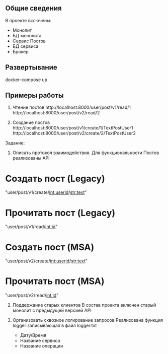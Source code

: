 ## Общие сведения
В проекте включены:
- Монолит
- БД монолита
- Сервис Постов
- БД сервиса
- Брокер

## Развертывание
docker-compose up

## Примеры работы
1) Чтение постов
http://localhost:8000/user/post/v1/read/1
http://localhost:8000/user/post/v2/read/2

2)  Создание постов
http://localhost:8000/user/post/v1/create/1/TextPostUser1
http://localhost:8000/user/post/v2/create/2/TextPostUser2

Задание:
 1. Описать протокол взаимодействия.
 Для функциональности Постов реализованы API
 # Создать пост (Legacy)
 "user/post/v1/create/<int:userid>/<str:text>"
 # Прочитать пост (Legacy)
 "user/post/v1/read/<int:id>"

 # Создать пост (MSA)
 "user/post/v2/create/<int:userid>/<str:text>"
 # Прочитать пост (MSA)
 "user/post/v2/read/<int:id>"

 2. Поддержание старых клиентов
 В состав проекта включен старый монолит с предыдущей версией API

 5. Организовать сквозное логирование запросов
    Реализована функция logger записывающая в файл logger.txt
    - Дату/Время
    - Название сервиса
    - Название операции